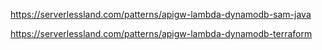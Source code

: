 https://serverlessland.com/patterns/apigw-lambda-dynamodb-sam-java

https://serverlessland.com/patterns/apigw-lambda-dynamodb-terraform